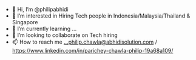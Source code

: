 - 👋 Hi, I’m @philipabhidi
- 👀 I’m interested in Hiring Tech people in Indonesia/Malaysia/Thailand & Singapore 
- 🌱 I’m currently learning ...
- 💞️ I’m looking to collaborate on Tech hiring 
- 📫 How to reach me ...philip.chawla@abhidisolution.com / https://www.linkedin.com/in/parichey-chawla-philip-19a68a109/

<!---
philipabhidi/philipabhidi is a ✨ special ✨ repository because its `README.md` (this file) appears on your GitHub profile.
You can click the Preview link to take a look at your changes.
--->
